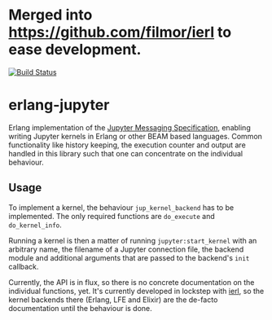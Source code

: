 # Merged into https://github.com/filmor/ierl to ease development.

[![Build Status](https://travis-ci.com/filmor/erlang-jupyter.svg?branch=master)](https://travis-ci.com/filmor/erlang-jupyter)

# erlang-jupyter
Erlang implementation of the [Jupyter Messaging
Specification](http://jupyter-client.readthedocs.io/en/latest/messaging.html),
enabling writing Jupyter kernels in Erlang or other BEAM based languages. Common
functionality like history keeping, the execution counter and output are handled
in this library such that one can concentrate on the individual behaviour.

## Usage
To implement a kernel, the behaviour `jup_kernel_backend` has to be implemented.
The only required functions are `do_execute` and `do_kernel_info`.

Running a kernel is then a matter of running `jupyter:start_kernel` with an
arbitrary name, the filename of a Jupyter connection file, the backend module
and additional arguments that are passed to the backend's `init` callback.

Currently, the API is in flux, so there is no concrete documentation on the
individual functions, yet. It's currently developed in lockstep with
[ierl](https://github.com/filmor/ierl), so the kernel backends there (Erlang,
LFE and Elixir) are the de-facto documentation until the behaviour is done.
